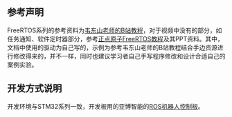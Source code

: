## 参考声明

FreeRTOS系列的参考资料为[韦东山老师的B站教程](https://www.bilibili.com/video/BV1Jw411i7Fz/?spm_id_from=333.1007.top_right_bar_window_custom_collection.content.click)，对于视频中没有的部分，如任务通知、软件定时器部分，参考[正点原子FreeRTOS教程](https://www.bilibili.com/video/BV19g411p7UT/?spm_id_from=333.1007.top_right_bar_window_custom_collection.content.click&vd_source=9360af603fa540663a17ba65dbad6a7d)及其PPT资料。其中，文档中使用的驱动为自己写的，示例为参考韦东山老师的B站教程结合手边资源进行修改得来的，并不一样，同时也建议学习者自己手写程序修改和设计合适自己的案例实验。

## 开发方式说明

开发环境与STM32系列一致，开发板用的亚博智能的[ROS机器人控制板](https://detail.tmall.com/item.htm?abbucket=13&id=675486815782&pisk=gvRm-d_ByKWbe8lnGu1jdURnW7MRls11-hFOX1IZUgS7kqM1MAzMD3pABILN7Cx941BZcsdMqh-g6KdAMOlN2N2V7GS4zT7fJZWw6GdglQx36SnjhFPG61oKvXhplr11_DH9ordbcwQ3QfBNQg5fWJ15YAlplEs_olupUXEi5no0bRSwb_WPRw5ag1WZr_7FS1PVQS8P4gsPb1WVuUPPJwQVuNPqr87F-5rN755zaw7V715wbUul5g7qacHVcCRya0xnbrUv1pdlotjervNasOPd3MSf45oeaZmCYESu_5Sx-FhprEn0OUCX9HbpDbPDxF8BQTAg4Dj6ZUR2QUZmba9wD_SATxzlMIT2LOREfR-hihXegT4ai_5lb_byTVeC2QjvbIXrJWXOaBBFgLHSDOCc-hRXmPVwYULpGTOixuS6Hw1PSCgUIGXN4XwzLiNL1au9aRw13a_lvcU7nD479fmIr42E5t75lM3orRw13a_lv40uLV6VPZsd.&rn=472fa160f03c3cb7056f900f2b974bda&spm=a1z10.5-b-s.w4011-22651484606.35.474e3466h4PV4S)。